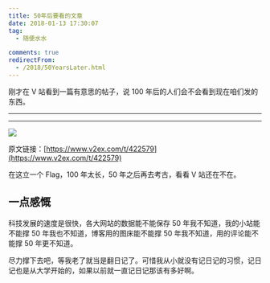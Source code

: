 ```yaml
---
title: 50年后要看的文章
date: 2018-01-13 17:30:07
tag:
  - 随便水水

comments: true
redirectFrom:
  - /2018/50YearsLater.html
---
```


刚才在 V 站看到一篇有意思的帖子，说 100 年后的人们会不会看到现在咱们发的东西。

<!-- more -->

---

<Meting id="004KvnQu2AnzoV" server="tencent" type="song" />

---

![](https://s1.ax2x.com/2018/01/13/G8y1G.png)

原文链接：[https://www.v2ex.com/t/422579](https://www.v2ex.com/t/422579)

在这立一个 Flag，100 年太长，50 年之后再去考古，看看 V 站还在不在。

## 一点感慨

科技发展的速度是很快，各大网站的数据能不能保存 50 年我不知道，我的小站能不能撑 50 年我也不知道，博客用的图床能不能撑 50 年我不知道，用的评论能不能撑 50 年更不知道。

尽力撑下去吧，等我老了就当是翻日记了。可惜我从小就没有记日记的习惯，记日记也是从大学开始的，如果以前就一直记日记那该有多好啊。
